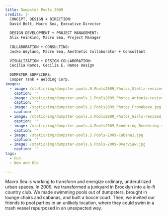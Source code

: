 ```yaml
---
title: Dumpster Pools 2009
credits: |-
  CONCEPT, DESIGN + DIRECTION:  
  David Belt, Macro Sea, Executive Director  
    
  DESIGN DEVELOPMENT + PROJECT MANAGEMENT:  
  Alix Feinkind, Macro Sea, Project Manager  
    
  COLLABORATION + CONSULTING:  
  Jocko Weyland, Macro Sea, Aesthetic Collaborator + Consultant  
    
  VISUALIZATION + DESIGN COLLABORATION:  
  Cecilia Ramos, Cecilia E. Ramos Design  
    
  DUMPSTER SUPPLIERS:  
  Cooper Tank + Welding Corp.
images:
  - image: /static/img/dumpster-pools.0.Pools2009_Photos_Stella-resized.jpg
    caption: ''
  - image: /static/img/dumpster-pools.1.Pools2009_Photos_Antonia-resized.jpg
    caption: ''
  - image: /static/img/dumpster-pools.2.Pools2009_Photos_FromAbove.jpg
    caption: ''
  - image: /static/img/dumpster-pools.3.Pools2009_Photos_Girls-resized.jpg
    caption: ''
  - image: /static/img/dumpster-pools.4.Pools2009_Rendering_Rendering-resized.jpg
    caption: ''
  - image: /static/img/dumpster-pools.5.Pools-2009-Cabana1.jpg
    caption: ''
  - image: /static/img/dumpster-pools.6.Pools-2009-Overview.jpg
    caption: ''
tags:
  - Fun
  - New and Old

---
```

Macro Sea is working to transform and energize ordinary, underutilized urban spaces. In 2009, we transformed a junkyard in Brooklyn into a lo-fi country club. We made swimming pools out of dumpsters, brought in lounge chairs and cabanas, and built a bocce court. Then, we invited our friends to pool parties in an unlikely location, where they could swim in a trash vessel repurposed in an unexpected way.